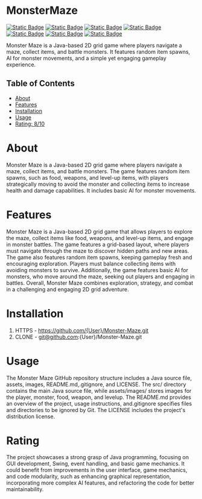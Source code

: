 # MonsterMaze

[![Static Badge](https://img.shields.io/badge/java-brightgreen)](https://docs.oracle.com/javase/8/docs/api/java/lang/package-summary.html)
[![Static Badge](https://img.shields.io/badge/swing-yellow)](https://docs.oracle.com/javase/8/docs/api/javax/swing/package-summary.html)
[![Static Badge](https://img.shields.io/badge/timer-blue)](https://docs.oracle.com/javase/8/docs/api/java/util/Timer.html)
[![Static Badge](https://img.shields.io/badge/awt-orange)](https://docs.oracle.com/javase/8/docs/api/java/awt/package-summary.html)
[![Static Badge](https://img.shields.io/badge/sql-time-red)](https://docs.oracle.com/javase/8/docs/api/java/sql/Time.html)
[![Static Badge](https://img.shields.io/badge/random-purple)](https://docs.oracle.com/javase/8/docs/api/java/util/Random.html)
[![Static Badge](https://img.shields.io/badge/ArrayList-pink)](https://docs.oracle.com/javase/8/docs/api/java/util/ArrayList.html)

Monster Maze is a Java-based 2D grid game where players navigate a maze, collect items, and battle monsters. It features random item spawns, AI for monster movements, and a simple yet engaging gameplay experience.

## Table of Contents

- [About](#about)
- [Features](#features)
- [Installation](#installation)
- [Usage](#usage)
- [Rating: 8/10](#Rating)

# About

Monster Maze is a Java-based 2D grid game where players navigate a maze, collect items, and battle monsters. The game features random item spawns, such as food, weapons, and level-up items, with players strategically moving to avoid the monster and collecting items to increase health and damage capabilities. It includes basic AI for monster movements.

# Features

Monster Maze is a Java-based 2D grid game that allows players to explore the maze, collect items like food, weapons, and level-up items, and engage in monster battles. The game features a grid-based layout, where players must navigate through the maze to discover hidden paths and new areas. The game also features random item spawns, keeping gameplay fresh and encouraging exploration. Players must balance collecting items with avoiding monsters to survive. Additionally, the game features basic AI for monsters, who move around the maze, seeking out players and engaging in battles. Overall, Monster Maze combines exploration, strategy, and combat in a challenging and engaging 2D grid adventure.

# Installation

1) HTTPS - https://github.com/{User}/Monster-Maze.git
2) CLONE - git@github.com:{User}/Monster-Maze.git

# Usage

The Monster Maze GitHub repository structure includes a Java source file, assets, images, README.md,.gitignore, and LICENSE. The src/ directory contains the main Java source file, while assets/images/ stores images for the player, monster, food, weapon, and levelup. The README.md provides an overview of the project, usage instructions, and.gitignore specifies files and directories to be ignored by Git. The LICENSE includes the project's distribution license.

# Rating

The project showcases a strong grasp of Java programming, focusing on GUI development, Swing, event handling, and basic game mechanics. It could benefit from improvements in the user interface, game mechanics, and code modularity, such as enhancing graphical representation, incorporating more complex AI features, and refactoring the code for better maintainability.
